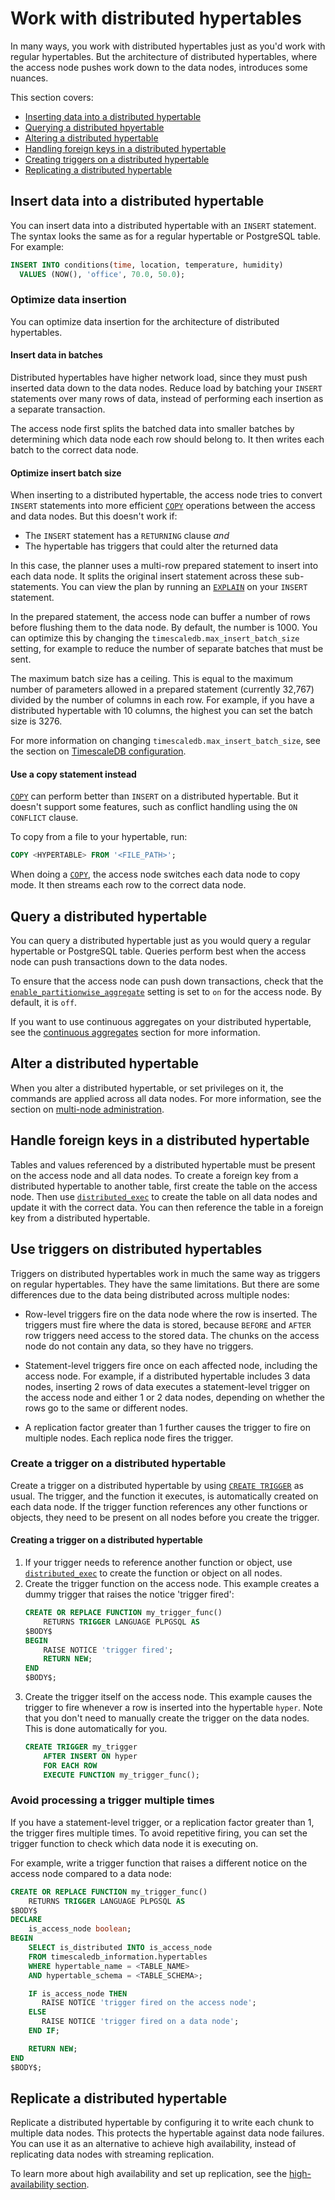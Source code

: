 # Work with distributed hypertables
In many ways, you work with distributed hypertables just as you'd work with
regular hypertables. But the architecture of distributed hypertables, where the
access node pushes work down to the data nodes, introduces some nuances.

This section covers:
*   [Inserting data into a distributed hypertable][insert]
*   [Querying a distributed hpyertable][query]
*   [Altering a distributed hypertable][privileges]
*   [Handling foreign keys in a distributed hypertable][foreign-key]
*   [Creating triggers on a distributed hypertable][triggers]
*   [Replicating a distributed hypertable][replicate]

## Insert data into a distributed hypertable
You can insert data into a distributed hypertable with an `INSERT` statement.
The syntax looks the same as for a regular hypertable or PostgreSQL table. For
example:
```sql
INSERT INTO conditions(time, location, temperature, humidity)
  VALUES (NOW(), 'office', 70.0, 50.0);
```

### Optimize data insertion
You can optimize data insertion for the architecture of distributed hypertables.

#### Insert data in batches
Distributed hypertables have higher network load, since they must push inserted
data down to the data nodes. Reduce load by batching your `INSERT` statements
over many rows of data, instead of performing each insertion as a separate
transaction.

The access node first splits the batched data into smaller batches by
determining which data node each row should belong to. It then writes each batch
to the correct data node.

#### Optimize insert batch size
When inserting to a distributed hypertable, the access node tries to convert
`INSERT` statements into more efficient [`COPY`][postgresql-copy] operations
between the access and data nodes. But this doesn't work if:
*   The `INSERT` statement has a `RETURNING` clause _and_
*   The hypertable has triggers that could alter the returned data

In this case, the planner uses a multi-row prepared statement to insert into
each data node. It splits the original insert statement across these
sub-statements. You can view the plan by running an
[`EXPLAIN`][postgresql-explain] on your `INSERT` statement.

In the prepared statement, the access node can buffer a number of rows before
flushing them to the data node. By default, the number is 1000. You can optimize
this by changing the `timescaledb.max_insert_batch_size` setting, for example to
reduce the number of separate batches that must be sent.

The maximum batch size has a ceiling. This is equal to the maximum number of
parameters allowed in a prepared statement (currently 32,767) divided by the
number of columns in each row. For example, if you have a distributed hypertable
with 10 columns, the highest you can set the batch size is 3276.

For more information on changing `timescaledb.max_insert_batch_size`, see the
section on [TimescaleDB configuration][config].

#### Use a copy statement instead
[`COPY`][postgresql-copy] can perform better than `INSERT` on a distributed
hypertable. But it doesn't support some features, such as conflict handling
using the `ON CONFLICT` clause.

To copy from a file to your hypertable, run:
```sql
COPY <HYPERTABLE> FROM '<FILE_PATH>';
```

When doing a [`COPY`][postgresql-copy], the access node switches each data node
to copy mode. It then streams each row to the correct data node.

## Query a distributed hypertable
You can query a distributed hypertable just as you would query a regular
hypertable or PostgreSQL table. Queries perform best when the access node can
push transactions down to the data nodes.

To ensure that the access node can push down transactions, check that the
[`enable_partitionwise_aggregate`][enable_partitionwise_aggregate] setting is
set to `on` for the access node. By default, it is `off`.

If you want to use continuous aggregates on your distributed hypertable, see the
[continuous aggregates][caggs] section for more information.

## Alter a distributed hypertable
When you alter a distributed hypertable, or set privileges on it, the commands
are applied across all data nodes. For more information, see the section on
[multi-node administration][multi-node-admin].

## Handle foreign keys in a distributed hypertable
Tables and values referenced by a distributed hypertable must be present on the
access node and all data nodes. To create a foreign key from a distributed
hypertable to another table, first create the table on the access node. Then use
[`distributed_exec`][distributed_exec] to create the table on all data nodes and
update it with the correct data. You can then reference the table in a foreign
key from a distributed hypertable.

## Use triggers on distributed hypertables
Triggers on distributed hypertables work in much the same way as triggers on
regular hypertables. They have the same limitations. But there are some
differences due to the data being distributed across multiple nodes:

*	Row-level triggers fire on the data node where the row is inserted. The
	triggers must fire where the data is stored, because `BEFORE` and `AFTER`
	row triggers need access to the stored data. The chunks on the access node
	do not contain any data, so they have no triggers.

*	Statement-level triggers fire once on each affected node, including the
    access node. For example, if a distributed hypertable includes 3 data nodes,
    inserting 2 rows of data executes a statement-level trigger on the access
    node and either 1 or 2 data nodes, depending on whether the rows go to the
    same or different nodes.
	
*	A replication factor greater than 1 further causes
    the trigger to fire on multiple nodes. Each replica node fires the trigger.

### Create a trigger on a distributed hypertable
Create a trigger on a distributed hypertable by using [`CREATE
TRIGGER`][create-trigger] as usual. The trigger, and the function it executes,
is automatically created on each data node. If the trigger function references
any other functions or objects, they need to be present on all nodes before you
create the trigger.

<procedure>

#### Creating a trigger on a distributed hypertable

1.	If your trigger needs to reference another function or object, use
	[`distributed_exec`][distributed_exec] to create the function or object on
	all nodes.
1.	Create the trigger function on the access node. This example creates a dummy
	trigger that raises the notice 'trigger fired':
	```sql
	CREATE OR REPLACE FUNCTION my_trigger_func()
		RETURNS TRIGGER LANGUAGE PLPGSQL AS
	$BODY$
	BEGIN
		RAISE NOTICE 'trigger fired';
		RETURN NEW;
	END
	$BODY$;
	```
1.	Create the trigger itself on the access node. This example causes the
	trigger to fire whenever a row is inserted into the hypertable `hyper`. Note
	that you don't need to manually create the trigger on the data nodes. This is
	done automatically for you.
	```sql
	CREATE TRIGGER my_trigger
		AFTER INSERT ON hyper
		FOR EACH ROW
		EXECUTE FUNCTION my_trigger_func();
	```

</procedure>

### Avoid processing a trigger multiple times
If you have a statement-level trigger, or a replication factor greater than 1,
the trigger fires multiple times. To avoid repetitive firing, you can set the
trigger function to check which data node it is executing on.

For example, write a trigger function that raises a different notice on the
access node compared to a data node:
```sql
CREATE OR REPLACE FUNCTION my_trigger_func()
    RETURNS TRIGGER LANGUAGE PLPGSQL AS
$BODY$
DECLARE
    is_access_node boolean;
BEGIN
    SELECT is_distributed INTO is_access_node
    FROM timescaledb_information.hypertables
    WHERE hypertable_name = <TABLE_NAME>
    AND hypertable_schema = <TABLE_SCHEMA>;

    IF is_access_node THEN
       RAISE NOTICE 'trigger fired on the access node';
    ELSE
       RAISE NOTICE 'trigger fired on a data node';
    END IF;

    RETURN NEW;
END
$BODY$;
```

## Replicate a distributed hypertable
Replicate a distributed hypertable by configuring it to write each chunk to
multiple data nodes. This protects the hypertable against data node failures.
You can use it as an alternative to achieve high availability, instead of
replicating data nodes with streaming replication.

To learn more about high availability and set up replication, see the
[high-availability section][multi-node-ha].

[caggs]: /how-to-guides/continuous-aggregates/
[config]: /how-to-guides/configuration/timescaledb-config/#distributed-hypertables
[create-trigger]: https://www.postgresql.org/docs/current/sql-createtrigger.html
[distributed_exec]: /api/:currentVersion:/distributed-hypertables/distributed_exec/#distributed-exec
[enable_partitionwise_aggregate]: https://www.postgresql.org/docs/current/runtime-config-query.html#RUNTIME-CONFIG-QUERY-ENABLE
[insert]: #insert-data-into-a-distributed-hypertable
[foreign-key]: #handle-foreign-keys-in-a-distributed-hypertable
[multi-node-admin]: /how-to-guides/multinode-timescaledb/multinode-administration/
[multi-node-ha]: /how-to-guides/multinode-timescaledb/multinode-ha/
[postgresql-copy]: https://www.postgresql.org/docs/14/sql-copy.html
[postgresql-explain]: https://www.postgresql.org/docs/14/sql-explain.html
[privileges]: #alter-a-distributed-hypertable
[replicate]: #replicate-a-distributed-hypertable
[query]: #query-a-distributed-hypertable
[triggers]: #use-triggers-on-distributed-hypertables 

